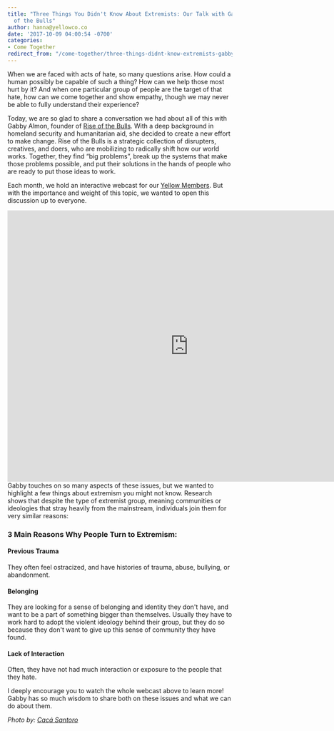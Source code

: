 ```yaml
---
title: "Three Things You Didn't Know About Extremists: Our Talk with Gabby of Rise
  of the Bulls"
author: hanna@yellowco.co
date: '2017-10-09 04:00:54 -0700'
categories:
- Come Together
redirect_from: "/come-together/three-things-didnt-know-extremists-gabby-rise-of-the-bulls/"
---
```


When we are faced with acts of hate, so many questions arise. How could a human possibly be capable
of such a thing? How can we help those most hurt by it? And when one particular group of people are
the target of that hate, how can we come together and show empathy, though we may never be able to
fully understand their experience?

Today, we are so glad to share a conversation we had about all of this with Gabby Almon, founder of
[Rise of the Bulls](https://riseofthebulls.com/). With a deep background in homeland security and
humanitarian aid, she decided to create a new effort to make change. Rise of the Bulls is a
strategic collection of disrupters, creatives, and doers, who are mobilizing to radically shift how
our world works. Together, they find “big problems”, break up the systems that make those problems
possible, and put their solutions in the hands of people who are ready to put those ideas to work.

Each month, we hold an interactive webcast for our [Yellow Members](http://yellowco.co/membership/).
But with the importance and weight of this topic, we wanted to open this discussion up to everyone.

<iframe src="https://player.vimeo.com/video/235411543" width="810" height="608" frameborder="0" allowfullscreen="allowfullscreen"></iframe>  
Gabby touches on so many aspects of these issues, but we wanted to highlight a few things about extremism you might not know. Research shows that despite the type of extremist group, meaning communities or ideologies that stray heavily from the mainstream, individuals join them for very similar reasons:

### 3 Main Reasons Why People Turn to Extremism:

#### **Previous Trauma**

They often feel ostracized, and have histories of trauma, abuse, bullying, or abandonment.

#### **Belonging**

They are looking for a sense of belonging and identity they don't have, and want to be a part of
something bigger than themselves. Usually they have to work hard to adopt the violent ideology
behind their group, but they do so because they don't want to give up this sense of community they
have found.

#### **Lack of Interaction**

Often, they have not had much interaction or exposure to the people that they hate.

I deeply encourage you to watch the whole webcast above to learn more! Gabby has so much wisdom to
share both on these issues and what we can do about them.

_Photo by: [Cacá Santoro](http://cacasantoro.com/)_
